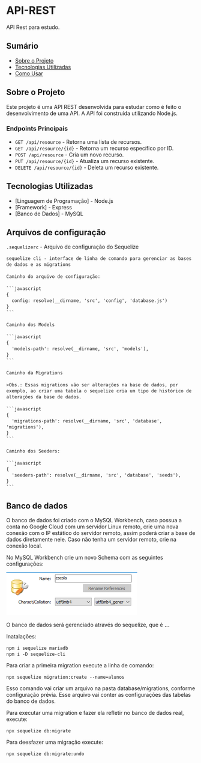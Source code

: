 # API-REST

API Rest para estudo.

## Sumário

- [Sobre o Projeto](#sobre-o-projeto)
- [Tecnologias Utilizadas](#tecnologias-utilizadas)
- [Como Usar](#como-usar)

## Sobre o Projeto

Este projeto é uma API REST desenvolvida para estudar como é feito o desenvolvimento de uma API. A API foi construída utilizando Node.js.

### Endpoints Principais

- `GET /api/resource` - Retorna uma lista de recursos.
- `GET /api/resource/{id}` - Retorna um recurso específico por ID.
- `POST /api/resource` - Cria um novo recurso.
- `PUT /api/resource/{id}` - Atualiza um recurso existente.
- `DELETE /api/resource/{id}` - Deleta um recurso existente.

## Tecnologias Utilizadas

- [Linguagem de Programação] - Node.js
- [Framework] - Express
- [Banco de Dados] - MySQL

## Arquivos de configuração

`.sequelizerc` - Arquivo de configuração do Sequelize

    sequelize cli - interface de linha de comando para gerenciar as bases de dados e as migrations

    Caminho do arquivo de configuração:

    ```javascript
    {
      config: resolve(__dirname, 'src', 'config', 'database.js')
    }
    ```

    Caminho dos Models

    ```javascript
    {
      'models-path': resolve(__dirname, 'src', 'models'),
    }
    ```

    Caminho da Migrations

    >Obs.: Essas migrations vão ser alterações na base de dados, por exemplo, ao criar uma tabela o sequelize cria um tipo de histórico de alterações da base de dados.

    ```javascript
    {
      'migrations-path': resolve(__dirname, 'src', 'database', 'migrations'),
    }
    ```

    Caminho dos Seeders:

    ```javascript
    {
      'seeders-path': resolve(__dirname, 'src', 'database', 'seeds'),
    }
    ```

## Banco de dados

O banco de dados foi criado com o MySQL Workbench, caso possua a conta no Google Cloud com um servidor Linux remoto, crie uma nova conexão com o IP estático do servidor remoto, assim poderá criar a base de dados diretamente nele. Caso não tenha um servidor remoto, crie na conexão local.

No MySQL Workbench crie um novo Schema com as seguintes configurações:

![MySQL Schema](./documentation/mysqlschemacreation.png)

O banco de dados será gerenciado através do sequelize, que é **...**

Inatalações:

```shell
npm i sequelize mariadb
npm i -D sequelize-cli
```

Para criar a primeira migration execute a linha de comando:

```shell
npx sequelize migration:create --name=alunos
```

Esso comando vai criar um arquivo na pasta database/migrations, conforme configuração prévia. Esse arquivo vai conter as configurações das tabelas do banco de dados.

Para executar uma migration e fazer ela refletir no banco de dados real, execute:

```shell
npx sequelize db:migrate
```

Para deesfazer uma migração execute:

```shell
npx sequelize db:migrate:undo
```
